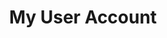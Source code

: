 ---
redirect: "/docs/my-user-account/my-user-account.html"
title: "My User Account"
order: 3
alwaysActive: true
---